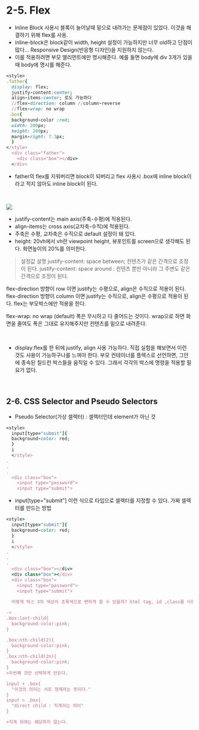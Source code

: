 # 2-5. Flex

* Inline Block 사용시 블록이 늘어날때 밑으로 내려가는 문제점이 있었다. 이것을 해결하기 위해 flex를 사용.
* inline-block은 block같이 width, height 설정이 가능하지만 너무 old하고 단점이 많다... Responsive Design(반응형 디자인)을 지원하지 않는다.
* 이를 적용하려면 부모 엘리먼트에만 명시해준다. 예를 들면 body에 div 3개가 있을때 body에 명시를 해준다. 

```ruby
<style>
.father{
  display: flex;
  justify-content:center;
  align-items:center; 로도 가능하다
  //flex-direction: column //column-reverse
  //flex-wrap: no wrap
 .box{
  background-color :red;
  width: 200px;
  height: 200px;
  margin-right: 7.3px;
  }
</style>
  <div class="father">
    <div class="box"></div>
  </div>
```
 * father의 flex를 지워버리면 block이 되버리고 flex 사용시 .box에 inline block이라고 적지 않아도 inline block이 된다.
 <br/>

![](https://img1.daumcdn.net/thumb/R1280x0/?scode=mtistory2&fname=https%3A%2F%2Fblog.kakaocdn.net%2Fdn%2FWqMLc%2FbtqKGjPkHdm%2F5A5sK6n06Iw2jSJA6PwsKK%2Fimg.png)

* justify-content는 main axis(주축-수평)에 적용된다.
* align-items는 cross axis(교차축-수직)에 적용된다.
* 주축은 수평, 교차축은 수직으로 default 설정이 돼 있다.
* height: 20vh에서 vh란 viewpoint height, 뷰포인트를 screen으로 생각해도 된다. 화면높이의 20%를 의미한다.

> 설정값 설명
 justify-content: space between; 컨텐츠가 같은 간격으로 조정이 된다.
 justify-content: space around : 컨텐츠 뿐만 아니라 그 주변도 같은 간격으로 조정이 된다.

 flex-direction 방향이 row 이면 justify는 수평으로, align은 수직으로 적용이 된다.
 flex-direction 방향이 column 이면 justify는 수직으로, align은 수평으로 적용이 된다.
 flex는 부모박스에만 적용을 한다.

 flex-wrap: no wrap (default)
 폭은 무시하고 다 줄어드는 것이다. wrap으로 하면 화면을 줄여도 폭은 그대로 유지해주지만 컨텐츠를 밑으로 내려준다.

<br/>

* display:flex를 한 뒤에 justify, align 사용 가능하다.
직접 실험을 해보면서 이런 것도 사용이 가능하구나를 느껴야 한다.
부모 컨테이너를 플렉스로 선언하면, 그안에 종속된 칠드런 박스들을 움직일 수 있다. 그래서 각각의 박스에 명령을 적용할 필요가 없다.
<br/><br/><br/>

## 2-6. CSS Selector and Pseudo Selectors

- Pseudo Selector(가상 셀렉터) : 셀렉터인데 element가 아닌 것

```ruby
<style>
  input[type="submit"]{
  background-color: red;
  }
  i
  </style>
.
.
.
  <div class="box">
    <input type="password">
    <input type="submit">
```
* input[type="submit"] 이런 식으로 타입으로 셀렉터를 지정할 수 있다. 가짜 셀렉터를 만드는 방법

```ruby
<style>
  input[type="submit"]{
  background-color: red;
  }
  i
  </style>
.
.
.
  <div class="box"></div>
  <div class="box"></div>
  <div class="box">
    <input type="password">
    <input type="submit">
   
  어떻게 박스 3의 색상이 초록색으로 변하게 할 수 있을까? html tag, id ,class를 사용하지 않고

->
.box:last-child{
  background-color:pink;
}

.box:nth-child(2){
  background-color:pink;
}
.box:nth-child(2n){
  background-color:pink;
}
>두번째 것만 선택하게 만든다.

input + .box{
  "이것의 의미는 서로 형제라는 뜻이다."
}
input > .box{
  "direct child : 직계라는 의미"
}

>직계 외에는 해당하지 않는다.
```
